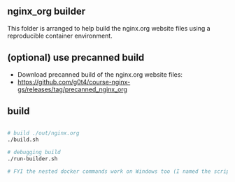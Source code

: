 ## nginx_org builder

This folder is arranged to help build the nginx.org website files using a reproducible container environment.

## (optional) use precanned build

- Download precanned build of the nginx.org website files:
- https://github.com/g0t4/course-nginx-gs/releases/tag/precanned_nginx_org

## build

```bash

# build ./out/nginx.org
./build.sh

# debugging build
./run-builder.sh

# FYI the nested docker commands work on Windows too (I named the scripts .sh b/c I dev'd these on my mac)

```

